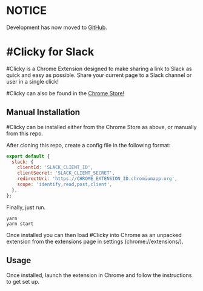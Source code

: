 # NOTICE

Development has now moved to [GitHub](github.com/joshfarrant/slack-clicky).

# #Clicky for Slack

\#Clicky is a Chrome Extension designed to make sharing a link to Slack as quick and easy as possible. Share your current page to a Slack channel or user in a single click!

\#Clicky can also be found in the [Chrome Store!](https://chrome.google.com/webstore/detail/clicky-for-slack/bllgmdlgbbmijcoecbnmgeoekhebgmac)

## Manual Installation

\#Clicky can be installed either from the Chrome Store as above, or manually from this repo.

After cloning this repo, create a config file in the following format:

```js
export default {
  slack: {
    clientId: 'SLACK_CLIENT_ID',
    clientSecret: 'SLACK_CLIENT_SECRET',
    redirectUri: 'https://CHROME_EXTENSION_ID.chromiumapp.org',
    scope: 'identify,read,post,client',
  },
};
```

Finally, just run.

```
yarn
yarn start
```

Once installed you can then load \#Clicky into Chrome as an unpacked extension from the extensions page in settings (chrome://extensions/).

## Usage

Once installed, launch the extension in Chrome and follow the instructions to get set up.
